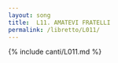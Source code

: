 ```yaml
---
layout: song
title:  L11. AMATEVI FRATELLI
permalink: /libretto/L011/
---
```

{% include canti/L011.md %}   
